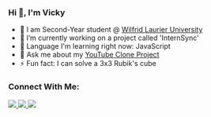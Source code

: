 ### Hi 👋, I'm Vicky

- 🏫 I am Second-Year student @ <a href = "https://www.wlu.ca/">Wilfrid Laurier University</a>
- 🔭 I’m currently working on a project called 'InternSync' 
- 🌱 Language I'm learning right now: JavaScript
- 💬 Ask me about my <a href = "http://127.0.0.1:5500/Youtube/youtsube.html">YouTube Clone Project</a>
- ⚡ Fun fact: I can solve a 3x3 Rubik's cube


### Connect With Me:

<a href = "https://www.linkedin.com/in/vicky-sekhon-515560203/">
  <img src = "https://raw.githubusercontent.com/gauravghongde/social-icons/master/SVG/Color/LinkedIN.svg">
</a>

<a href = "https://discord.com/">
  <img src = "https://raw.githubusercontent.com/gauravghongde/social-icons/master/SVG/Color/Discord.svg">
</a>


<a href = "mailto:sekh4498@mylaurier.ca">
  <img src = "https://raw.githubusercontent.com/gauravghongde/social-icons/master/SVG/Color/Outlook.svg">
</a>

<!--
**VickySekhon/VickySekhon** is a ✨ _special_ ✨ repository because its `README.md` (this file) appears on your GitHub profile.

Here are some ideas to get you started:

- 🔭 I’m currently working on ...
- 🌱 I’m currently learning ...
- 👯 I’m looking to collaborate on ...
- 🤔 I’m looking for help with ...
- 💬 Ask me about ...
- 📫 How to reach me: ...
- 😄 Pronouns: ...
- ⚡ Fun fact: ...
-->
